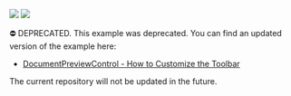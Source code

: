 <!-- default badges list -->
[![](https://img.shields.io/badge/Open_in_DevExpress_Support_Center-FF7200?style=flat-square&logo=DevExpress&logoColor=white)](https://supportcenter.devexpress.com/ticket/details/E2974)
[![](https://img.shields.io/badge/📖_How_to_use_DevExpress_Examples-e9f6fc?style=flat-square)](https://docs.devexpress.com/GeneralInformation/403183)
<!-- default badges end -->
⛔ DEPRECATED. This example was deprecated. You can find an updated version of the example here:

- [DocumentPreviewControl - How to Customize the Toolbar](https://github.com/DevExpress-Examples/reporting-wpf-documentpreviewcontrol-customize-toolbar)

The current repository will not be updated in the future.
